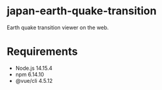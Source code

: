 # japan-earth-quake-transition
Earth quake transition viewer on the web.

# Requirements

- Node.js 14.15.4
- npm 6.14.10
- @vue/cli 4.5.12